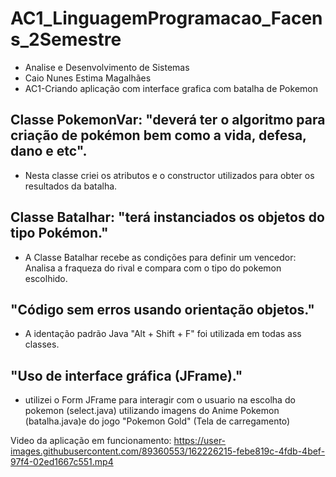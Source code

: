 # AC1_LinguagemProgramacao_Facens_2Semestre
 - Analise e Desenvolvimento de Sistemas
 - Caio Nunes Estima Magalhães
 - AC1-Criando aplicação com interface grafica com batalha de Pokemon

## Classe PokemonVar: "deverá ter o algoritmo para criação de pokémon bem como a vida, defesa, dano e etc".
  - Nesta classe criei os atributos e o constructor utilizados para obter os resultados da batalha.
  
## Classe Batalhar: "terá instanciados os objetos do tipo Pokémon."
  - A Classe Batalhar recebe as condições para definir um vencedor: Analisa a fraqueza do rival e compara com o tipo do pokemon escolhido.

## "Código sem erros usando orientação objetos."
  - A identação padrão Java "Alt + Shift + F" foi utilizada em todas ass classes.

## "Uso de interface gráfica (JFrame)."
  - utilizei o Form JFrame para interagir com o usuario na escolha do pokemon (select.java) utilizando imagens do Anime Pokemon (batalha.java)e do jogo "Pokemon Gold" (Tela de carregamento)

Video da aplicação em funcionamento:
https://user-images.githubusercontent.com/89360553/162226215-febe819c-4fdb-4bef-97f4-02ed1667c551.mp4

